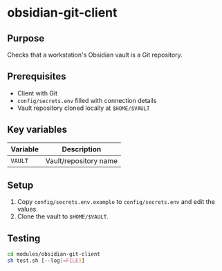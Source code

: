 # obsidian-git-client

## Purpose
Checks that a workstation's Obsidian vault is a Git repository.

## Prerequisites
- Client with Git
- `config/secrets.env` filled with connection details
- Vault repository cloned locally at `$HOME/$VAULT`

## Key variables
| Variable | Description |
| --- | --- |
| `VAULT` | Vault/repository name |

## Setup
1. Copy `config/secrets.env.example` to `config/secrets.env` and edit the values.
2. Clone the vault to `$HOME/$VAULT`.

## Testing
```sh
cd modules/obsidian-git-client
sh test.sh [--log[=FILE]]
```
